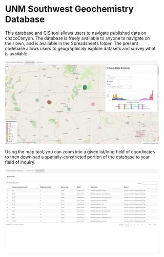 # UNM Southwest Geochemistry Database
 
 This database and GIS tool allows users to navigate published data on chacoCanyon. The database is freely available to anyone to navigate on their own, and is available in the Spreadsheets folder. The present codebase allows users to geographicaly explore datasets and survey what is available. 
 
![A map of the US Southwest featuring a density plot of carbon isotope values from vegetation color coded by region ](https://raw.githubusercontent.com/leedrake5/chacoExplorer/master/images/chacotopes_map.png?)

Using the map tool, you can zoom into a given lat/long field of coordinates to then download a spatially-constricted portion of the database to your field of inquiry. 

![A table of carbon isotope values from vegetation color coded by region ](https://raw.githubusercontent.com/leedrake5/chacoExplorer/master/images/chacotopes_table.png?)

